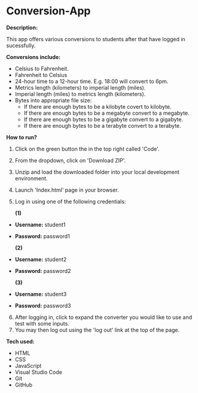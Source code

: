 # Conversion-App

**Description:**

This app offers various conversions to students after that have logged in sucessfully. 

**Conversions include:**
* Celsius to Fahrenheit.
* Fahrenheit to Celsius
* 24-hour time to a 12-hour time. E.g. 18:00 will convert to 6pm.
* Metrics length (kilometers) to imperial length (miles).
* Imperial length (miles) to metrics length (kilometers).
* Bytes into appropriate file size:
  * If there are enough bytes to be a kilobyte covert to kilobyte.
  * If there are enough bytes to be a megabyte convert to a megabyte.
  * If there are enough bytes to be a gigabyte convert to a gigabyte.
  * If there are enough bytes to be a terabyte convert to a terabyte.
  
  
**How to run?**
1. Click on the green button the in the top right called 'Code'.
2. From the dropdown, click on 'Download ZIP'.
3. Unzip and load the downloaded folder into your local development environment. 
4. Launch 'Index.html' page in your browser.
5. Log in using one of the following credentials:

    **(1)**
  * **Username:** student1
  * **Password:** password1

    **(2)**
  * **Username:** student2
  * **Password:** password2

    **(3)**
  * **Username:** student3
  * **Password:** password3
     
6. After logging in, click to expand the converter you would like to use and test with some inputs. 
7. You may then log out using the 'log out' link at the top of the page.


**Tech used:**
* HTML
* CSS
* JavaScript
* Visual Studio Code
* Git
* GitHub

